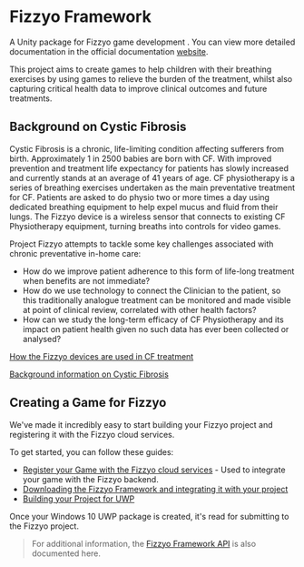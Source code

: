 # Fizzyo Framework

A Unity package for Fizzyo game development .
You can view more detailed documentation in the official documentation [website](http://dev.fizzyo-ucl.co.uk/).

This project aims to create games to help children with their breathing exercises by using games to relieve the burden of the treatment, whilst also capturing critical health data to improve clinical outcomes and future treatments.

## Background on Cystic Fibrosis

Cystic Fibrosis is a chronic, life-limiting condition affecting sufferers from birth. Approximately 1 in 2500 babies are born with CF. With improved prevention and treatment life expectancy for patients has slowly increased and currently stands at an average of 41 years of age. CF physiotherapy is a series of breathing exercises undertaken as the main preventative treatment for CF. Patients are asked to do physio two or more times a day using dedicated breathing equipment to help expel mucus and fluid from their lungs. The Fizzyo device is a wireless sensor that connects to existing CF Physiotherapy equipment, turning breaths into controls for video games.

Project Fizzyo attempts to tackle some key challenges associated with chronic preventative in-home care:

* How do we improve patient adherence to this form of life-long treatment when benefits are not immediate?
* How do we use technology to connect the Clinician to the patient, so this traditionally analogue treatment can be monitored and made visible at point of clinical review, correlated with other health factors?
* How can we study the long-term efficacy of CF Physiotherapy and its impact on patient health given no such data has ever been collected or analysed?

[How the Fizzyo devices are used in CF treatment](/FizzyoTreatment.md)

[Background information on Cystic Fibrosis](/CF.md)

## Creating a Game for Fizzyo

We've made it incredibly easy to start building your Fizzyo project and registering it with the Fizzyo cloud services.

To get started, you can follow these guides:

* [Register your Game with the Fizzyo cloud services](/RegisteringyourGame.md) - Used to integrate your game with the Fizzyo backend.
* [Downloading the Fizzyo Framework and integrating it with your project](/InstallingFizzyoFramework.md)
* [Building your Project for UWP](/BuildingYourProject.md)

Once your Windows 10 UWP package is created, it's read for submitting to the Fizzyo project.

> For additional information, the [Fizzyo Framework API](/FizzyoAPI.md) is also documented here.
